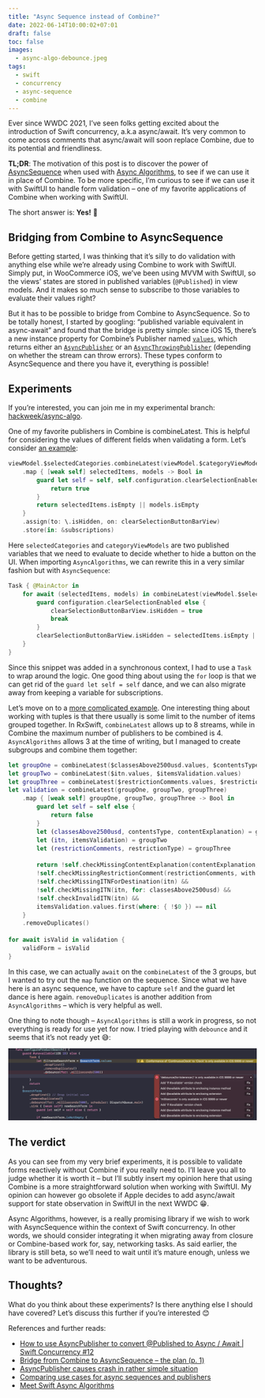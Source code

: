 ```yaml
---
title: "Async Sequence instead of Combine?"
date: 2022-06-14T10:00:02+07:01
draft: false
toc: false
images:
  - async-algo-debounce.jpeg
tags:
  - swift
  - concurrency
  - async-sequence
  - combine
---
```


Ever since WWDC 2021, I’ve seen folks getting excited about the introduction of Swift concurrency, a.k.a async/await. It’s very common to come across comments that async/await will soon replace Combine, due to its potential and friendliness.

**TL;DR**: The motivation of this post is to discover the power of [AsyncSequence](https://href.li/?https://developer.apple.com/documentation/Swift/AsyncSequence) when used with [Async Algorithms](https://href.li/?https://github.com/apple/swift-async-algorithms), to see if we can use it in place of Combine. To be more specific, I’m curious to see if we can use it with SwiftUI to handle form validation – one of my favorite applications of Combine when working with SwiftUI.

The short answer is: **Yes!** 🎉

## Bridging from Combine to AsyncSequence

Before getting started, I was thinking that it’s silly to do validation with anything else while we’re already using Combine to work with SwiftUI. Simply put, in WooCommerce iOS, we’ve been using MVVM with SwiftUI, so the views’ states are stored in published variables (`@Published`) in view models. And it makes so much sense to subscribe to those variables to evaluate their values right?

But it has to be possible to bridge from Combine to AsyncSequence. So to be totally honest, I started by googling: “published variable equivalent in async-await” and found that the bridge is pretty simple: since iOS 15, there’s a new instance property for Combine’s Publisher named [`values`](https://href.li/?https://developer.apple.com/documentation/combine/publisher/values-1dm9r), which returns either an [`AsyncPublisher`](https://href.li/?https://developer.apple.com/documentation/combine/asyncpublisher) or an [`AsyncThrowingPublisher`](https://href.li/?https://developer.apple.com/documentation/combine/asyncthrowingpublisher) (depending on whether the stream can throw errors). These types conform to AsyncSequence and there you have it, everything is possible!

## Experiments

If you’re interested, you can join me in my experimental branch: [hackweek/async-algo](https://href.li/?https://github.com/woocommerce/woocommerce-ios/tree/hackweek/async-algo).

One of my favorite publishers in Combine is combineLatest. This is helpful for considering the values of different fields when validating a form. Let’s consider [an example](https://href.li/?https://github.com/woocommerce/woocommerce-ios/blob/8f563ccaaa88547904b9ea571771c88461e96285/WooCommerce/Classes/ViewRelated/Products/Categories/ProductCategoryListViewController.swift#L105-L113):

```Swift
viewModel.$selectedCategories.combineLatest(viewModel.$categoryViewModels)
    .map { [weak self] selectedItems, models -> Bool in
        guard let self = self, self.configuration.clearSelectionEnabled else {
            return true
        }
        return selectedItems.isEmpty || models.isEmpty
    }
    .assign(to: \.isHidden, on: clearSelectionButtonBarView)
    .store(in: &subscriptions)
```

Here `selectedCategories` and `categoryViewModels` are two published variables that we need to evaluate to decide whether to hide a button on the UI. When importing `AsyncAlgorithms`, we can rewrite this in a very similar fashion but with `AsyncSequence`: 

```Swift
Task { @MainActor in
    for await (selectedItems, models) in combineLatest(viewModel.$selectedCategories.values, viewModel.$categoryViewModels.values) {
        guard configuration.clearSelectionEnabled else {
            clearSelectionButtonBarView.isHidden = true
            break
        }
        clearSelectionButtonBarView.isHidden = selectedItems.isEmpty || models.isEmpty
    }
}
```

Since this snippet was added in a synchronous context, I had to use a `Task` to wrap around the logic. One good thing about using the `for` loop is that we can get rid of the `guard let self = self` dance, and we can also migrate away from keeping a variable for subscriptions.

Let’s move on to a [more complicated example](https://href.li/?https://github.com/woocommerce/woocommerce-ios/blob/8f563ccaaa88547904b9ea571771c88461e96285/WooCommerce/Classes/ViewRelated/Orders/Order%20Details/Shipping%20Labels/Create%20Shipping%20Label%20Form/Customs/ShippingLabelCustomsFormInputViewModel.swift#L211-L230). One interesting thing about working with tuples is that there usually is some limit to the number of items grouped together. In RxSwift, `combineLatest` allows up to 8 streams, while in Combine the maximum number of publishers to be combined is 4. `AsyncAlgorithms` allows 3 at the time of writing, but I managed to create subgroups and combine them together:

```Swift
let groupOne = combineLatest($classesAbove2500usd.values, $contentsType.values, $contentExplanation.values)
let groupTwo = combineLatest($itn.values, $itemsValidation.values)
let groupThree = combineLatest($restrictionComments.values, $restrictionType.values)
let validation = combineLatest(groupOne, groupTwo, groupThree)
    .map { [weak self] groupOne, groupTwo, groupThree -> Bool in
        guard let self = self else {
            return false
        }
        let (classesAbove2500usd, contentsType, contentExplanation) = groupOne
        let (itn, itemsValidation) = groupTwo
        let (restrictionComments, restrictionType) = groupThree

        return !self.checkMissingContentExplanation(contentExplanation, with: contentsType) &&
        !self.checkMissingRestrictionComment(restrictionComments, with: restrictionType) &&
        !self.checkMissingITNForDestination(itn) &&
        !self.checkMissingITN(itn, for: classesAbove2500usd) &&
        !self.checkInvalidITN(itn) &&
        itemsValidation.values.first(where: { !$0 }) == nil
    }
    .removeDuplicates()

for await isValid in validation {
    validForm = isValid
}
```

In this case, we can actually `await` on the `combineLatest` of the 3 groups, but I wanted to try out the `map` function on the sequence. Since what we have here is an async sequence, we have to capture `self` and the guard let dance is here again. `removeDuplicates` is another addition from `AsyncAlgorithms` – which is very helpful as well.

One thing to note though – `AsyncAlgorithms` is still a work in progress, so not everything is ready for use yet for now. I tried playing with `debounce` and it seems that it’s not ready yet 😅:

![AsyncAlgorithms Debounce not available](async-algo-debounce.jpeg)

## The verdict

As you can see from my very brief experiments, it is possible to validate forms reactively without Combine if you really need to. I’ll leave you all to judge whether it is worth it – but I’ll subtly insert my opinion here that using Combine is a more straightforward solution when working with SwiftUI. My opinion can however go obsolete if Apple decides to add async/await support for state observation in SwiftUI in the next WWDC 😁.

Async Algorithms, however, is a really promising library if we wish to work with AsyncSequence within the context of Swift concurrency. In other words, we should consider integrating it when migrating away from closure or Combine-based work for, say, networking tasks. As said earlier, the library is still beta, so we’ll need to wait until it’s mature enough, unless we want to be adventurous.

## Thoughts?

What do you think about these experiments? Is there anything else I should have covered? Let’s discuss this further if you’re interested 😊

References and further reads:

- [How to use AsyncPublisher to convert @Published to Async / Await | Swift Concurrency #12](https://href.li/?https://www.youtube.com/watch?v=ePPm2ftSVqw&ab_channel=SwiftfulThinking)
- [Bridge from Combine to AsyncSequence – the plan (p. 1)](https://href.li/?https://trycombine.com/posts/combine-async-sequence-1/)
- [AsyncPublisher causes crash in rather simple situation](https://href.li/?https://forums.swift.org/t/asyncpublisher-causes-crash-in-rather-simple-situation/56574)
- [Comparing use cases for async sequences and publishers](https://href.li/?https://www.donnywals.com/comparing-use-cases-for-async-sequences-and-publishers/)
- [Meet Swift Async Algorithms](https://href.li/?https://developer.apple.com/wwdc22/sessions/)